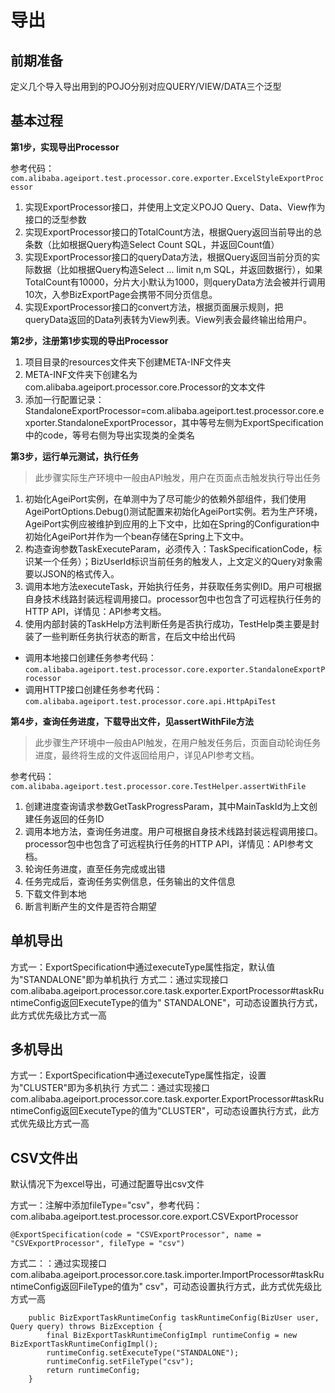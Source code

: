 # 导出

## 前期准备

定义几个导入导出用到的POJO分别对应QUERY/VIEW/DATA三个泛型

## 基本过程

**第1步，实现导出Processor**

参考代码：```com.alibaba.ageiport.test.processor.core.exporter.ExcelStyleExportProcessor```

1. 实现ExportProcessor接口，并使用上文定义POJO Query、Data、View作为接口的泛型参数
2. 实现ExportProcessor接口的TotalCount方法，根据Query返回当前导出的总条数（比如根据Query构造Select Count SQL，并返回Count值）
3. 实现ExportProcessor接口的queryData方法，根据Query返回当前分页的实际数据（比如根据Query构造Select ... limit n,m SQL，并返回数据行），如果TotalCount有10000，分片大小默认为1000，则queryData方法会被并行调用10次，入参BizExportPage会携带不同分页信息。
4. 实现ExportProcessor接口的convert方法，根据页面展示规则，把queryData返回的Data列表转为View列表。View列表会最终输出给用户。

**第2步，注册第1步实现的导出Processor**

1. 项目目录的resources文件夹下创建META-INF文件夹
2. META-INF文件夹下创建名为com.alibaba.ageiport.processor.core.Processor的文本文件
3. 添加一行配置记录：StandaloneExportProcessor=com.alibaba.ageiport.test.processor.core.exporter.StandaloneExportProcessor，其中等号左侧为ExportSpecification中的code，等号右侧为导出实现类的全类名

**第3步，运行单元测试，执行任务**

>此步骤实际生产环境中一般由API触发，用户在页面点击触发执行导出任务

1. 初始化AgeiPort实例，在单测中为了尽可能少的依赖外部组件，我们使用AgeiPortOptions.Debug()测试配置来初始化AgeiPort实例。若为生产环境，AgeiPort实例应被维护到应用的上下文中，比如在Spring的Configuration中初始化AgeiPort并作为一个bean存储在Spring上下文中。
2. 构造查询参数TaskExecuteParam，必须传入：TaskSpecificationCode，标识某一个任务）；BizUserId标识当前任务的触发人，上文定义的Query对象需要以JSON的格式传入。
3. 调用本地方法executeTask，开始执行任务，并获取任务实例ID。用户可根据自身技术线路封装远程调用接口。processor包中也包含了可远程执行任务的HTTP API，详情见：API参考文档。
4. 使用内部封装的TaskHelp方法判断任务是否执行成功，TestHelp类主要是封装了一些判断任务执行状态的断言，在后文中给出代码

* 调用本地接口创建任务参考代码：```com.alibaba.ageiport.test.processor.core.exporter.StandaloneExportProcessor```
* 调用HTTP接口创建任务参考代码：```com.alibaba.ageiport.test.processor.core.api.HttpApiTest```

**第4步，查询任务进度，下载导出文件，见assertWithFile方法**

>此步骤生产环境中一般由API触发，在用户触发任务后，页面自动轮询任务进度，最终将生成的文件返回给用户，详见API参考文档。

参考代码：```com.alibaba.ageiport.test.processor.core.TestHelper.assertWithFile```

1. 创建进度查询请求参数GetTaskProgressParam，其中MainTaskId为上文创建任务返回的任务ID
2. 调用本地方法，查询任务进度。用户可根据自身技术线路封装远程调用接口。processor包中也包含了可远程执行任务的HTTP API，详情见：API参考文档。
3. 轮询任务进度，直至任务完成或出错
4. 任务完成后，查询任务实例信息，任务输出的文件信息
5. 下载文件到本地
6. 断言判断产生的文件是否符合期望

## 单机导出

方式一：ExportSpecification中通过executeType属性指定，默认值为"STANDALONE"即为单机执行
方式二：通过实现接口com.alibaba.ageiport.processor.core.task.exporter.ExportProcessor#taskRuntimeConfig返回ExecuteType的值为"
STANDALONE"，可动态设置执行方式，此方式优先级比方式一高

## 多机导出

方式一：ExportSpecification中通过executeType属性指定，设置为"CLUSTER"即为多机执行
方式二：通过实现接口com.alibaba.ageiport.processor.core.task.exporter.ExportProcessor#taskRuntimeConfig返回ExecuteType的值为"CLUSTER"，可动态设置执行方式，此方式优先级比方式一高


## CSV文件出

默认情况下为excel导出，可通过配置导出csv文件

方式一：注解中添加fileType="csv"，参考代码：com.alibaba.ageiport.test.processor.core.export.CSVExportProcessor
```
@ExportSpecification(code = "CSVExportProcessor", name = "CSVExportProcessor", fileType = "csv")

```

方式二：：通过实现接口com.alibaba.ageiport.processor.core.task.importer.ImportProcessor#taskRuntimeConfig返回FileType的值为"
csv"，可动态设置执行方式，此方式优先级比方式一高
```
    public BizExportTaskRuntimeConfig taskRuntimeConfig(BizUser user, Query query) throws BizException {
        final BizExportTaskRuntimeConfigImpl runtimeConfig = new BizExportTaskRuntimeConfigImpl();
        runtimeConfig.setExecuteType("STANDALONE");
        runtimeConfig.setFileType("csv");
        return runtimeConfig;
    }
```
